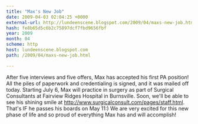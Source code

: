 ```yaml
---
title: "Max's New Job"
date: 2009-04-03 02:04:25 +0000
external-url: http://lundeenscene.blogspot.com/2009/04/maxs-new-job.html
hash: fe8b65d5c6b2c75897dcf7fbd9656fbf
year: 2009
month: 04
scheme: http
host: lundeenscene.blogspot.com
path: /2009/04/maxs-new-job.html

---
```


After five interviews and five offers, Max has accepted his first PA position!  All the piles of paperwork and credentialing is signed, and it was mailed off today.  Starting July 6, Max will practice in surgery as part of Surgical Consultants at Fairview Ridges Hospital in Burnsville.  Soon, we'll be able to see his shining smile at http://www.surgicalconsult.com/pages/staff.html.  That's IF he passes his boards on May 11:)  We are very excited for this new phase of life and so proud of everything Max has and will accomplish!
